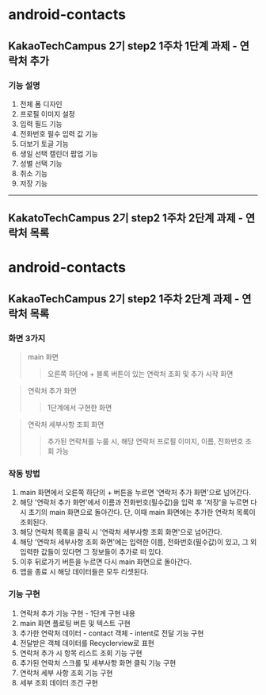 # android-contacts
## KakaoTechCampus 2기 step2 1주차 1단계 과제 - 연락처 추가

### 기능 설명
1. 전체 폼 디자인
2. 프로필 이미지 설정
3. 입력 필드 기능 
4. 전화번호 필수 입력 값 기능
5. 더보기 토글 기능 
6. 생일 선택 캘린더 팝업 기능
7. 성별 선택 기능
8. 취소 기능
9. 저장 기능

---

## KakatoTechCampus 2기 step2 1주차 2단계 과제 - 연락처 목록
# android-contacts

## KakaoTechCampus 2기 step2 1주차 2단계 과제 - 연락처 목록

### 화면 3가지
> main 화면
> > 오른쪽 하단에 + 블록 버튼이 있는 연락처 조회 및 추가 시작 화면

> 연락처 추가 화면
> > 1단계에서 구현한 화면

> 연락처 세부사항 조회 화면
> > 추가된 연락처를 누룰 시, 해당 연락처 프로필 이미지, 이름, 전화번호 조회 가능

### 작동 방법
1. main 화면에서 오른쪽 하단의 + 버튼을 누르면 '연락처 추가 화면'으로 넘어간다.
2. 해당 '연락처 추가 화면'에서 이름과 전화번호(필수값)을 입력 후 '저장'을 누르면 다시 초기의 main 화면으로 돌아간다. 단, 이때 main 화면에는 추가한 연락처 목록이 조회된다.
3. 해당 연락처 목록을 클릭 시 '연락처 세부사항 조회 화면'으로 넘어간다.
4. 해당 '연락처 세부사항 조회 화면'에는 입력한 이름, 전화번호(필수값)이 있고, 그 외 입력한 값들이 있다면 그 정보들이 추가로 떠 있다.
5. 이후 뒤로가기 버튼을 누르면 다시 main 화면으로 돌아간다.
6. 앱을 종료 시 해당 데이터들은 모두 리셋된다.

### 기능 구현
1. 연락처 추가 기능 구현 - 1단계 구현 내용
2. main 화면 플로팅 버튼 및 텍스트 구현
3. 추가한 연락처 데이터 - contact 객체 - intent로 전달 기능 구현
4. 전달받은 객체 데이터를 Recyclerview로 표현
5. 연락처 추가 시 항목 리스트 조회 기능 구현
6. 추가된 연락처 스크롤 및 세부사항 화면 클릭 기능 구현
7. 연락처 세부 사항 조회 기능 구현
8. 세부 조회 데이터 조건 구현